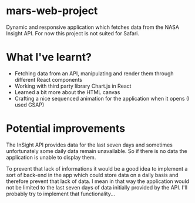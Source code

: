 # mars-web-project

Dynamic and responsive application which fetches data from the NASA Insight API. For now this project is not suited for Safari.

# What I've learnt?

- Fetching data from an API, manipulating and render them through different React components
- Working with third party library Chart.js in React
- Learned a bit more about the HTML canvas
- Crafting a nice sequenced animation for the application when it opens (I used GSAP)

# Potential improvements

The InSight API provides data for the last seven days and sometimes unfortunately some daily data remain unavailable. So if there is no data the application is unable to display them.

To prevent that lack of informations it would be a good idea to implement a sort of back-end in the app which could store data on a daily basis and therefore prevent that lack of data. I mean in that way the application would not be limited to the last seven days of data initially provided by the API. I'll probably try to implement that functionality...
